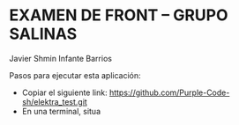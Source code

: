 # EXAMEN DE FRONT – GRUPO SALINAS

Javier Shmin Infante Barrios

Pasos para ejecutar esta aplicación:

- Copiar el siguiente link: https://github.com/Purple-Code-sh/elektra_test.git
- En una terminal, situa
